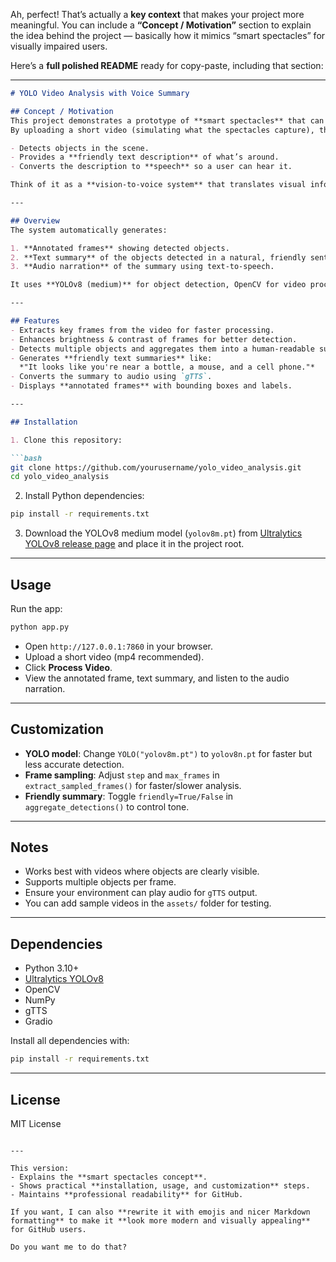 Ah, perfect! That’s actually a **key context** that makes your project more meaningful. You can include a **“Concept / Motivation”** section to explain the idea behind the project — basically how it mimics “smart spectacles” for visually impaired users.

Here’s a **full polished README** ready for copy-paste, including that section:

---

````markdown
# YOLO Video Analysis with Voice Summary

## Concept / Motivation
This project demonstrates a prototype of **smart spectacles** that can help visually impaired users understand their surroundings.  
By uploading a short video (simulating what the spectacles capture), the system:

- Detects objects in the scene.
- Provides a **friendly text description** of what’s around.
- Converts the description to **speech** so a user can hear it.

Think of it as a **vision-to-voice system** that translates visual information into audible, meaningful feedback.

---

## Overview
The system automatically generates:

1. **Annotated frames** showing detected objects.
2. **Text summary** of the objects detected in a natural, friendly sentence.
3. **Audio narration** of the summary using text-to-speech.

It uses **YOLOv8 (medium)** for object detection, OpenCV for video processing, and **Gradio** for a web interface.

---

## Features
- Extracts key frames from the video for faster processing.
- Enhances brightness & contrast of frames for better detection.
- Detects multiple objects and aggregates them into a human-readable summary.
- Generates **friendly text summaries** like:  
  *"It looks like you're near a bottle, a mouse, and a cell phone."*
- Converts the summary to audio using `gTTS`.
- Displays **annotated frames** with bounding boxes and labels.

---

## Installation

1. Clone this repository:

```bash
git clone https://github.com/yourusername/yolo_video_analysis.git
cd yolo_video_analysis
````

2. Install Python dependencies:

```bash
pip install -r requirements.txt
```

3. Download the YOLOv8 medium model (`yolov8m.pt`) from [Ultralytics YOLOv8 release page](https://github.com/ultralytics/ultralytics/releases) and place it in the project root.

---

## Usage

Run the app:

```bash
python app.py
```

* Open `http://127.0.0.1:7860` in your browser.
* Upload a short video (mp4 recommended).
* Click **Process Video**.
* View the annotated frame, text summary, and listen to the audio narration.

---

## Customization

* **YOLO model**: Change `YOLO("yolov8m.pt")` to `yolov8n.pt` for faster but less accurate detection.
* **Frame sampling**: Adjust `step` and `max_frames` in `extract_sampled_frames()` for faster/slower analysis.
* **Friendly summary**: Toggle `friendly=True/False` in `aggregate_detections()` to control tone.

---

## Notes

* Works best with videos where objects are clearly visible.
* Supports multiple objects per frame.
* Ensure your environment can play audio for `gTTS` output.
* You can add sample videos in the `assets/` folder for testing.

---

## Dependencies

* Python 3.10+
* [Ultralytics YOLOv8](https://github.com/ultralytics/ultralytics)
* OpenCV
* NumPy
* gTTS
* Gradio

Install all dependencies with:

```bash
pip install -r requirements.txt
```

---

## License

MIT License

```

---

This version:  
- Explains the **smart spectacles concept**.  
- Shows practical **installation, usage, and customization** steps.  
- Maintains **professional readability** for GitHub.  

If you want, I can also **rewrite it with emojis and nicer Markdown formatting** to make it **look more modern and visually appealing** for GitHub users.  

Do you want me to do that?
```
